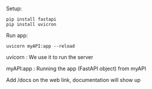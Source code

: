 Setup:

```
pip install fastapi
pip install uvicron
```

Run app:

```
uvicorn myAPI:app --reload
```
uvicorn : We use it to run the server

myAPI:app : Running the app (FastAPI object) from myAPI

Add /docs on the web link, documentation will show up
